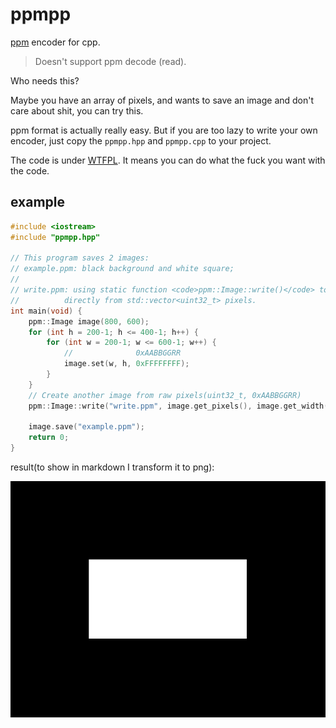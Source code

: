 # ppmpp

[ppm](http://people.uncw.edu/tompkinsj/112/texnh/assignments/imageFormat.html) encoder for cpp.

> Doesn't support ppm decode (read).

Who needs this?

Maybe you have an array of pixels, and wants to save an image and don't care about shit, you can try this.

ppm format is actually really easy. But if you are too lazy to write your own encoder, just copy the <code>ppmpp.hpp</code> and <code>ppmpp.cpp</code> to your project.

The code is under [WTFPL](https://en.wikipedia.org/wiki/WTFPL). It means you can do what the fuck you want with the code.

## example

```cpp
#include <iostream>
#include "ppmpp.hpp"

// This program saves 2 images:
// example.ppm: black background and white square;
//
// write.ppm: using static function <code>ppm::Image::write()</code> to write
//          directly from std::vector<uint32_t> pixels.
int main(void) {
    ppm::Image image(800, 600);
    for (int h = 200-1; h <= 400-1; h++) {
        for (int w = 200-1; w <= 600-1; w++) {
            //              0xAABBGGRR
            image.set(w, h, 0xFFFFFFFF);
        }
    }
    // Create another image from raw pixels(uint32_t, 0xAABBGGRR)
    ppm::Image::write("write.ppm", image.get_pixels(), image.get_width(), image.get_height());

    image.save("example.ppm");
    return 0;
}
```

result(to show in markdown I transform it to png):

![example.ppm](./assets/example.png)
